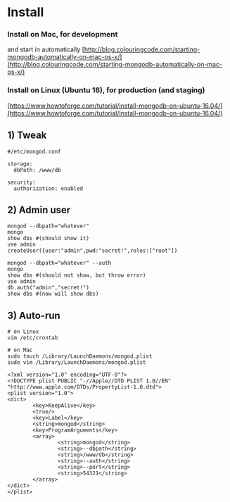 # Install

### **Install on Mac, for development**

and start in automatically [http://blog.colouringcode.com/starting-mongodb-automatically-on-mac-os-x/](http://blog.colouringcode.com/starting-mongodb-automatically-on-mac-os-x/)

### **Install on Linux \(Ubuntu 16\), for production \(and staging\)**

[https://www.howtoforge.com/tutorial/install-mongodb-on-ubuntu-16.04/](https://www.howtoforge.com/tutorial/install-mongodb-on-ubuntu-16.04/)

## 1\) Tweak

```text
#/etc/mongod.conf

storage:
  dbPath: /www/db

security:
  authorization: enabled
```

## 2\) Admin user

```text
mongod --dbpath="whatever"
mongo
show dbs #(should show it)
use admin
createUser({user:"admin",pwd:"secret!",roles:["root"])
```

```text
mongod --dbpath="whatever" --auth
mongo
show dbs #(should not show, but throw error)
use admin
db.auth("admin","secret!")
show dbs #(now will show dbs)
```

## 3\) Auto-run

```text
# on Linux
vim /etc/crontab

# on Mac
sudo touch /Library/LaunchDaemons/mongod.plist
sudo vim /Library/LaunchDaemons/mongod.plist

<?xml version="1.0" encoding="UTF-8"?>
<!DOCTYPE plist PUBLIC "-//Apple//DTD PLIST 1.0//EN" "http://www.apple.com/DTDs/PropertyList-1.0.dtd">
<plist version="1.0">
<dict>
        <key>KeepAlive</key>
        <true/>
        <key>Label</key>
        <string>mongod</string>
        <key>ProgramArguments</key>
        <array>
                <string>mongod</string>
                <string>--dbpath</string>
                <string>/www/db</string>
                <string>--auth</string>
                <string>--port</string>
                <string>54321</string>
        </array>
</dict>
</plist>
```



